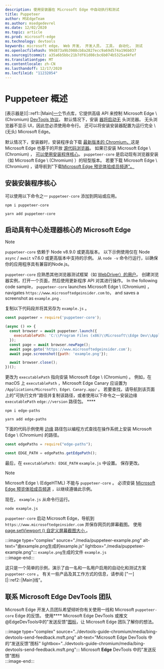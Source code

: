 ```yaml
---
description: 使用安装器在 Microsoft Edge 中自动执行和测试
title: Puppeteer
author: MSEdgeTeam
ms.author: msedgedevrel
ms.date: 12/02/2020
ms.topic: article
ms.prod: microsoft-edge
ms.technology: devtools
keywords: microsoft edge， Web 开发， 开发人员， 工具， 自动化， 测试
ms.openlocfilehash: 99d873a9b3988cb8a2827ecc9a69d574a196b037
ms.sourcegitcommit: a35a6b5bbc21b7df61d08cbc6b074b5325ad4fef
ms.translationtype: MT
ms.contentlocale: zh-CN
ms.lasthandoff: 12/17/2020
ms.locfileid: "11232054"
---
```

# Puppeteer 概述  

[表示器是][|::ref1::|Main][一个][NodejsMain]节点库，它提供高级 API 来控制 Microsoft Edge \ (Chromium\) [DevTools 协议][GithubChromedevtoolsProtocol]。  默认情况下，安装 [器将启动无][WikiHeadlessBrowser] 头浏览器。  无头浏览器不显示 UI，因此您必须使用命令行。  还可以将安装安装器配置为运行完全 \ (无头\) Microsoft Edge。  

默认情况下，安装器时，安装程序会下载 [最新版本的 Chromium，][ChromiumHome]这是 Microsoft Edge 也基于的开放 [源代码浏览器][MicrosoftBlogsWindowsExperience20181206]。  如果已安装 Microsoft Edge \ (Chromium\) ， [可以使用安装程序核心][PuppeteerApivscore]。  `puppeteer-core` 是启动现有浏览器安装（如 Microsoft Edge \ (Chromium\) ）的轻型版本。  若要下载 Microsoft Edge \ (Chromium\) ，请导航到"下载[Microsoft Edge 预览体验成员频道"。][MicrosoftedgeinsiderDownload]  

## 安装安装程序核心  

可以使用以下命令之一 `puppeteer-core` 添加到网站或应用。  

```shell
npm i puppeteer-core
```  

```shell
yarn add puppeteer-core
```  

## 启动具有中心处理器核心的 Microsoft Edge  

> [!NOTE]
> `puppeteer-core` 依赖于 Node v8.9.0 或更高版本。  以下示例使用仅在 Node `async` / `await` v7.6.0 或更高版本中支持的示例。  从 `node -v` 命令行运行，以确保你的应用程序具有兼容的Node.js。  

`puppeteer-core` 应熟悉其他浏览器测试框架（如 [WebDriver）的用户][WebdriverChromiumMain]。  创建浏览器实例，打开一个页面，然后使用更新程序 API 对其进行操作。  In the following code sample， `puppeteer-core` launches Microsoft Edge \ (Chromium\) ， navigates `https://www.microsoftedgeinsider.com` to， and saves a screenshot as `example.png` .  

复制以下代码段并将其另存为 `example.js` 。  

```javascript
const puppeteer = require('puppeteer-core');

(async () => {
  const browser = await puppeteer.launch({
    executablePath: 'C:\\Program Files (x86)\\Microsoft\\Edge Dev\\Application\\msedge.exe'
  });
  const page = await browser.newPage();
  await page.goto('https://www.microsoftedgeinsider.com');
  await page.screenshot({path: 'example.png'});

  await browser.close();
})();
```  

更改为 `executablePath` 指向安装 Microsoft Edge \ (Chromium\) 。  例如，在 macOS 上 `executablePath` ，Microsoft Edge Canary 应设置为 `/Applications/Microsoft\ Edge\ Canary.app/` 。  若要查找，请导航到该页面上的"可执行文件"路径并复制该路径，或者使用以下命令之一安装边缘 `executablePath` `edge://version` 路径包。 **** [][npmEdgePaths]  

```shell
npm i edge-paths
```  

```shell
yarn add edge-paths
```  
 
下面的代码示例使用 [边缘][npmEdgePaths] 路径包以编程方式查找在操作系统上安装 Microsoft Edge \ (Chromium\) 的路径。

```javascript
const edgePaths = require("edge-paths");

const EDGE_PATH = edgePaths.getEdgePath();
```

最后，在 `executablePath: EDGE_PATH` `example.js` 中设置。  保存更改。  

> [!NOTE]
> Microsoft Edge \ (EdgeHTML\) 不能与 `puppeteer-core` 。  必须安装 [Microsoft Edge 预览体验成员频道][MicrosoftedgeinsiderDownload] ，以继续遵循此示例。  

现在， `example.js` 从命令行运行。  

```shell
node example.js
```  

`puppeteer-core` 启动 Microsoft Edge，导航到 `https://www.microsoftedgeinsider.com` 并保存网页的屏幕截图。  使用 [page.setViewport () 自定义屏幕截图大小 ][PuppeteerApipagesetviewport]。  

:::image type="complex" source="./media/puppeteer-example.png" alt-text="由example.png生成的example.js" lightbox="./media/puppeteer-example.png":::
   `example.png`生成的文件 `example.js`  
:::image-end:::  

这只是一个简单的示例，演示了由一名和一名用户启用的自动化和测试方案 `puppeteer-core` 。  有关一些产品及其工作方式的信息，请参阅 ["一][|::ref2::|Main]线"。  

## 联系 Microsoft Edge DevTools 团队  

Microsoft Edge 开发人员团队希望倾听你有关使用一线和 Microsoft `puppeteer-core` Edge 的反馈。  使用**** Microsoft Edge DevTools 或推文@EdgeDevTools中的"发送反馈"[图标][TwitterIntentTweetEdgedevtools]，让 Microsoft Edge 团队了解你的想法。  

:::image type="complex" source="../devtools-guide-chromium/media/bing-devtools-send-feedback.msft.png" alt-text="Microsoft Edge DevTools 中的“发送反馈”图标" lightbox="../devtools-guide-chromium/media/bing-devtools-send-feedback.msft.png":::
   Microsoft **Edge** DevTools 中的"发送反馈"图标  
:::image-end:::  

<!--## See also  

*   [WebDriver (Chromium)][WebdriverChromiumMain]  
*   [WebDriver (EdgeHTML)][WebdriverEdgehtmlMain]  
*   [Chrome DevTools Protocol Viewer on GitHub][GithubChromedevtoolsProtocol]  
*   [Microsoft Edge:  Making the web better through more open source collaboration on Microsoft Experience Blog][MicrosoftBlogsWindowsExperience20181206]  
*   [Download Microsoft Edge Insider Channels][MicrosoftedgeinsiderDownload]  
*   [Chromium on The Chromium Projects][ChromiumHome]  
*   [Node.js][NodejsMain]  
*   [Puppeteer][PuppeteerMain]  
*   [puppeteer vs. puppeteer-core][PuppeteerApivscore]  
*   [page.setViewport() on Puppeteer][PuppeteerApipagesetviewport]  
*   [Headless browser on Wikipedia][WikiHeadlessBrowser]  -->  

<!-- links -->  

[WebdriverChromiumMain]: ../webdriver-chromium/index.md "WebDriver (Chromium) |Microsoft Docs"  
<!--  [WebdriverEdgehtmlMain]: ../edgehtml/webdriver/index.md "WebDriver (EdgeHTML) | Microsoft Docs"  -->  

[GithubChromedevtoolsProtocol]: https://chromedevtools.github.io/devtools-protocol "Chrome DevTools 协议查看器 |GitHub"  

[MicrosoftBlogsWindowsExperience20181206]: https://blogs.windows.com/windowsexperience/2018/12/06/microsoft-edge-making-the-web-better-through-more-open-source-collaboration "Microsoft Edge：通过更多开放源代码协作改善 Web |Microsoft 体验博客"  

[MicrosoftedgeinsiderDownload]: https://www.microsoftedgeinsider.com/download "下载 Microsoft Edge 预览体验成员频道"  

[ChromiumHome]: https://www.chromium.org/Home "Chromium |Chromium 项目"  

[NodejsMain]: https://nodejs.org "Node.js"  

[npmEdgePaths]: https://www.npmjs.com/package/edge-paths "边缘路径 |npm"  

[PuppeteerMain]: https://pptr.dev "一线"  
[PuppeteerApivscore]: https://pptr.dev/#?product=Puppeteer&version=v2.0.0&show=api-puppeteer-vs-puppeteer-core "与er-core |一线"  
[PuppeteerApipagesetviewport]: https://pptr.dev/#?product=Puppeteer&version=v2.0.0&show=api-pagesetviewportviewport "page.setViewport (视口) |一线"  

[TwitterIntentTweetEdgedevtools]: https://twitter.com/intent/tweet?text=@EdgeDevTools "@EdgeDevTools - 发布推文 |Twitter"  

[WikiHeadlessBrowser]: https://en.wikipedia.org/wiki/Headless_browser "无头浏览器 |Wikipedia"  
